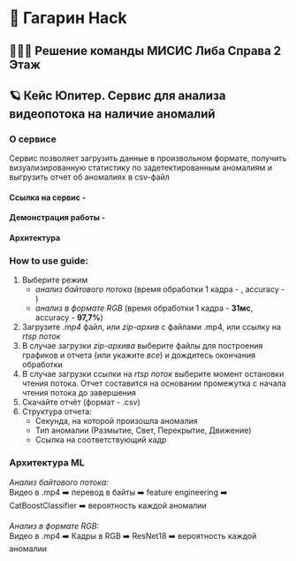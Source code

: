 # 🚀 Гагарин Hack 
## 🙋🏻‍♂️ Решение команды МИСИС Либа Справа 2 Этаж

## 🪐 Кейс Юпитер. Сервис для анализа видеопотока на наличие аномалий

### О сервисе

Сервис позволяет загрузить данные в произвольном формате, получить визуализированную статистику по задетектированным аномалиям и выгрузить отчет об аномалиях в csv-файл 

#### Ссылка на сервис - 
#### Демонстрация работы - 
#### Архитектура

### How to use guide:

1. Выберите режим
    - *анализ байтового потока* (время обработки 1 кадра - , accuracy - )
    - *анализ в формате RGB* (время обработки 1 кадра - **31мс**, accuracy - **97,7%**)
4. Загрузите *.mp4* файл, или *zip-архив* с файлами .mp4, или ссылку на *rtsp поток*
5. В случае загрузки *zip-архива* выберите файлы для построения графиков и отчета (или укажите *все*) и дождитесь окончания обработки
6. В случае загрузки ссылки на *rtsp поток* выберите момент остановки чтения потока. Отчет составится на основании промежутка с начала чтения потока до завершения
7. Скачайте отчёт (формат - .csv)
8. Структура отчета:
    - Секунда, на которой произошла аномалия
    - Тип аномалии (Размытие, Свет, Перекрытие, Движение)
    - Ссылка на соответствующий кадр

### Архитектура ML

*Анализ байтового потока:*  
Видео в .mp4 ➡️ перевод в байты ➡️ feature engineering ➡️ CatBoostClassifier ➡️ вероятность каждой аномалии

*Анализ в формате RGB:*  
Видео в .mp4 ➡️ Кадры в RGB ➡️ ResNet18 ➡️ вероятность каждой аномалии

